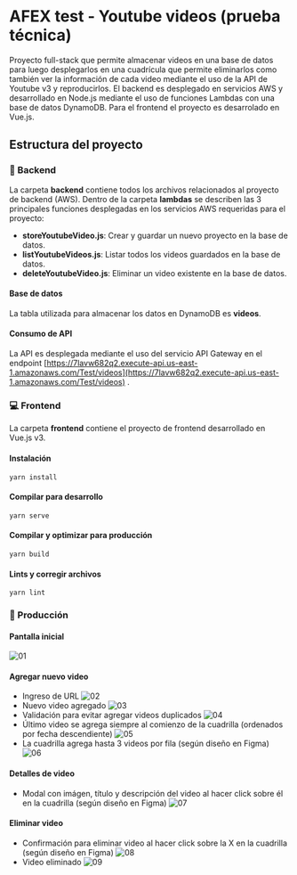 # AFEX test - Youtube videos (prueba técnica)
Proyecto full-stack que permite almacenar videos en una base de datos para luego desplegarlos en una cuadrícula que permite eliminarlos como también ver la información de cada video mediante el uso de la API de Youtube v3 y reproducirlos.
El backend es desplegado en servicios AWS y desarrollado en Node.js mediante el uso de funciones Lambdas con una base de datos DynamoDB.
Para el frontend el proyecto es desarrolado en Vue.js.

## Estructura del proyecto

### 💾 Backend
La carpeta **backend** contiene todos los archivos relacionados al proyecto de backend (AWS). Dentro de la carpeta **lambdas** se describen las 3 principales funciones desplegadas en los servicios AWS requeridas para el proyecto:

  - **storeYoutubeVideo.js**: Crear y guardar un nuevo proyecto en la base de datos.
  - **listYoutubeVideos.js**: Listar todos los videos guardados en la base de datos.
  - **deleteYoutubeVideo.js**: Eliminar un video existente en la base de datos.

#### Base de datos
La tabla utilizada para almacenar los datos en DynamoDB es **videos**.

#### Consumo de API
La API es desplegada mediante el uso del servicio API Gateway en el endpoint [https://7lavw682q2.execute-api.us-east-1.amazonaws.com/Test/videos](https://7lavw682q2.execute-api.us-east-1.amazonaws.com/Test/videos) .


### 💻 Frontend
La carpeta **frontend** contiene el proyecto de frontend desarrollado en Vue.js v3.

#### Instalación
```
yarn install
```

#### Compilar para desarrollo
```
yarn serve
```

#### Compilar y optimizar para producción
```
yarn build
```

#### Lints y corregir archivos
```
yarn lint
```

### 🎉 Producción
#### Pantalla inicial
![01](https://user-images.githubusercontent.com/69441741/188041847-ab5d0285-ab54-4623-b56d-320cbd379dcf.png)
#### Agregar nuevo video
- Ingreso de URL
![02](https://user-images.githubusercontent.com/69441741/188042713-65ab3505-7e68-4113-86f7-efb63c72b75b.png)
- Nuevo video agregado
![03](https://user-images.githubusercontent.com/69441741/188042735-0e9a60cd-7abc-4968-a73d-a4c85b28e528.png)
- Validación para evitar agregar videos duplicados
![04](https://user-images.githubusercontent.com/69441741/188042768-ae3e8bd1-26a3-4bc7-ac46-1973484a77e6.png)
- Último video se agrega siempre al comienzo de la cuadrilla (ordenados por fecha descendiente)
![05](https://user-images.githubusercontent.com/69441741/188042864-cbd66bdb-0c57-4636-96a2-75c69a50a325.png)
- La cuadrilla agrega hasta 3 videos por fila (según diseño en Figma)
![06](https://user-images.githubusercontent.com/69441741/188043012-63338920-30a8-4a9a-95d2-411d53ffdeb7.png)
#### Detalles de video
- Modal con imágen, título y descripción del video al hacer click sobre él en la cuadrilla (según diseño en Figma)
![07](https://user-images.githubusercontent.com/69441741/188043163-8c86cd54-9f36-4ec6-a69f-75dca8e671f7.png)
#### Eliminar video
- Confirmación para eliminar video al hacer click sobre la X en la cuadrilla (según diseño en Figma)
![08](https://user-images.githubusercontent.com/69441741/188043344-bf7edd7a-d9d9-44e6-9a50-749ffb346fa5.png)
- Video eliminado
![09](https://user-images.githubusercontent.com/69441741/188043381-1bf297e6-d917-42b6-a671-147abd0d1f5e.png)
